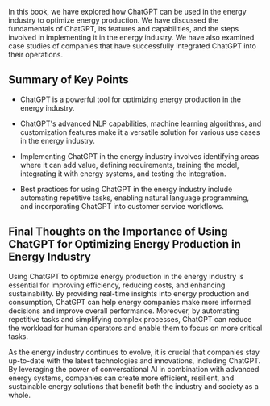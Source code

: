 
In this book, we have explored how ChatGPT can be used in the energy industry to optimize energy production. We have discussed the fundamentals of ChatGPT, its features and capabilities, and the steps involved in implementing it in the energy industry. We have also examined case studies of companies that have successfully integrated ChatGPT into their operations.

Summary of Key Points
---------------------

* ChatGPT is a powerful tool for optimizing energy production in the energy industry.

* ChatGPT's advanced NLP capabilities, machine learning algorithms, and customization features make it a versatile solution for various use cases in the energy industry.

* Implementing ChatGPT in the energy industry involves identifying areas where it can add value, defining requirements, training the model, integrating it with energy systems, and testing the integration.

* Best practices for using ChatGPT in the energy industry include automating repetitive tasks, enabling natural language programming, and incorporating ChatGPT into customer service workflows.

Final Thoughts on the Importance of Using ChatGPT for Optimizing Energy Production in Energy Industry
-----------------------------------------------------------------------------------------------------

Using ChatGPT to optimize energy production in the energy industry is essential for improving efficiency, reducing costs, and enhancing sustainability. By providing real-time insights into energy production and consumption, ChatGPT can help energy companies make more informed decisions and improve overall performance. Moreover, by automating repetitive tasks and simplifying complex processes, ChatGPT can reduce the workload for human operators and enable them to focus on more critical tasks.

As the energy industry continues to evolve, it is crucial that companies stay up-to-date with the latest technologies and innovations, including ChatGPT. By leveraging the power of conversational AI in combination with advanced energy systems, companies can create more efficient, resilient, and sustainable energy solutions that benefit both the industry and society as a whole.
